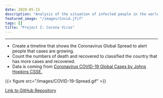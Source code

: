 ```yaml
---
date: 2020-05-15
description: "Analysis of the situation of infected people in the world"
featured_image: "/images/Covid.jfif"
tags: []
title: "Project I: Corona Virus"
---
```

_______

* Create a timeline that shows the Coronavirus Global Spread to alert people that cases are growing.
* Count the numbers of death and recovered to classified the country that has more cases and recovered.
* Data is coming from [Coronavirus COVID-19 Global Cases by Johns Hopkins CSSE.](https://gisanddata.maps.arcgis.com/apps/opsdashboard/index.html#/bda7594740fd40299423467b48e9ecf6)

{{< figure src="/images/COVID-19-Spread.gif" >}}

[Link to GitHub Repository](https://github.com/Eric-BR2001/COVID-19)